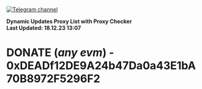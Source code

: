 [![Telegram channel](https://img.shields.io/endpoint?url=https://runkit.io/damiankrawczyk/telegram-badge/branches/master?url=https://t.me/n4z4v0d)](https://t.me/n4z4v0d) 

**Dynamic Updates Proxy List with Proxy Checker**  
**Last Updated: 18.12.23 13:07**

# DONATE (_any evm_) - 0xDEADf12DE9A24b47Da0a43E1bA70B8972F5296F2
